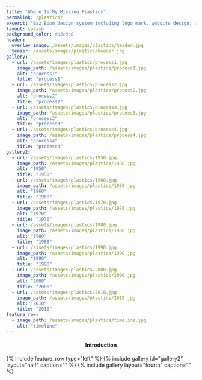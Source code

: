 ```yaml
---
title: "Where Is My Missing Plastics"
permalink: /plastics/
excerpt: "Baz Boom design system including logo mark, website design, and branding applications."
layout: splash
background_color: #d3c8c8
header:
  overlay_image: /assets/images/plastics/header.jpg
  teaser: /assets/images/plastics/header.jpg
gallery:
  - url: /assets/images/plastics/process1.jpg
    image_path: /assets/images/plastics/process1.jpg
    alt: "process1"
    title: "process1"
  - url: /assets/images/plastics/process2.jpg
    image_path: /assets/images/plastics/process2.jpg
    alt: "process2"
    title: "process2"
  - url: /assets/images/plastics/process3.jpg
    image_path: /assets/images/plastics/process3.jpg
    alt: "process3"
    title: "process3"
  - url: /assets/images/plastics/process4.jpg
    image_path: /assets/images/plastics/process4.jpg
    alt: "process4"
    title: "process4"
gallery2:
  - url: /assets/images/plastics/1950.jpg
    image_path: /assets/images/plastics/1950.jpg
    alt: "1950"
    title: "1950"
  - url: /assets/images/plastics/1960.jpg
    image_path: /assets/images/plastics/1960.jpg
    alt: "1960"
    title: "1960"
  - url: /assets/images/plastics/1970.jpg
    image_path: /assets/images/plastics/1970.jpg
    alt: "1970"
    title: "1970"
  - url: /assets/images/plastics/1980.jpg
    image_path: /assets/images/plastics/1980.jpg
    alt: "1980"
    title: "1980"
  - url: /assets/images/plastics/1990.jpg
    image_path: /assets/images/plastics/1990.jpg
    alt: "1990"
    title: "1990"
  - url: /assets/images/plastics/2000.jpg
    image_path: /assets/images/plastics/2000.jpg
    alt: "2000"
    title: "2000"
  - url: /assets/images/plastics/2010.jpg
    image_path: /assets/images/plastics/2010.jpg
    alt: "2010"
    title: "2010" 
feature_row:
  - image_path: /assets/images/plastics/timeline.jpg
    alt: "timeline"
---
```

<style>
  background_color: #d3c8c8
  }
</style>
<h4 style="text-align:center;">Introduction</h4>
{% include feature_row type="left" %}
{% include gallery id="gallery2" layout="half" caption="" %}
{% include gallery layout="fourth" caption="" %}
